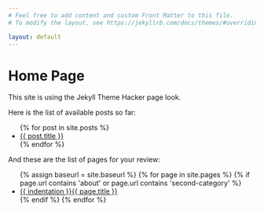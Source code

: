 ```yaml
---
# Feel free to add content and custom Front Matter to this file.
# To modify the layout, see https://jekyllrb.com/docs/themes/#overriding-theme-defaults

layout: default
---
```


# Home Page

This site is using the Jekyll Theme Hacker page look.

Here is the list of available posts so far:

<ul>
  {% for post in site.posts %}
    <li>
      <a href="{{ site.baseurl }}{{ post.url }}">{{ post.title }}</a>
    </li>
  {% endfor %}
</ul>


And these are the list of pages for your review:
<ul>
  {% assign baseurl = site.baseurl %}
  {% for page in site.pages %}
    {% if page.url contains 'about' or page.url contains 'second-category' %}
      <li>
        <a href="{{ baseurl | append: page.url }}">{{ indentation }}{{ page.title }}</a>
        <!-- <a href="{{ baseurl }}">{{ indentation }}{{ page.title }}</a> -->
      </li>
    {% endif %}
  {% endfor %}
</ul>